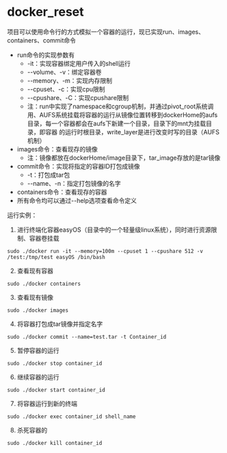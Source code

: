 # docker_reset
项目可以使用命令行的方式模拟一个容器的运行，现已实现run、images、containers、commit命令

+ run命令的实现参数有
  - -it：实现容器绑定用户传入的shell运行
  - --volume、-v：绑定容器卷
  - --memory、-m：实现内存限制
  - --cpuset、-c：实现cpu限制
  - --cpushare、-C：实现cpushare限制
  - 注：run中实现了namespace和cgroup机制，并通过pivot_root系统调用、AUFS系统挂载将容器的运行从镜像位置转移到dockerHome的aufs目录，每一个容器都会在aufs下新建一个目录，目录下的mnt为挂载目录，即容器
  的运行时根目录，write_layer是进行改变时写的目录（AUFS机制） 
+ images命令：查看现存的镜像
  - 注：镜像都放在dockerHome/image目录下，tar_image存放的是tar镜像
+ commit命令：实现将指定的容器ID打包成镜像
  - -t：打包成tar包
  - --name、-n：指定打包镜像的名字
+ containers命令：查看现存的容器
+ 所有命令均可以通过--help选项查看命令定义

运行实例：
1. 进行终端化容器easyOS（目录中的一个轻量级linux系统），同时进行资源限制、容器卷挂载
```shell
sudo ./docker run -it --memory=100m --cpuset 1 --cpushare 512 -v /test:/tmp/test easyOS /bin/bash
```
2. 查看现有容器
```shell
sudo ./docker containers
```
3. 查看现有镜像
```shell
sudo ./docker images
```
4. 将容器打包成tar镜像并指定名字
```shell
sudo ./docker commit --name=test.tar -t Container_id
```
5. 暂停容器的运行
```shell
sudo ./docker stop container_id
```
6. 继续容器的运行
```shell
sudo ./docker start container_id
```
7. 将容器运行到新的终端
```shell
sudo ./docker exec container_id shell_name
```
8. 杀死容器的
```shell
sudo ./docker kill container_id
```